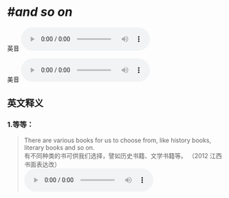 # ***\#and so on*** 
英音
<audio src="./media/and so on1.aac" controls="controls"></audio>

美音
<audio src="./media/and so on2.aac" controls="controls"></audio>



  

英文释义
---
### 1.**等等：**  

 > There are various books for us to choose from, like history books, literary books and so on.  
 > 有不同种类的书可供我们选择，譬如历史书籍、文学书籍等。  （2012 江西书面表达改）  
<audio src="./media/so-9.aac" controls="controls"></audio>


